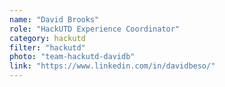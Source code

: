 ```yaml
---
name: "David Brooks"
role: "HackUTD Experience Coordinator"
category: hackutd
filter: "hackutd"
photo: "team-hackutd-davidb"
link: "https://www.linkedin.com/in/davidbeso/"
---
```


